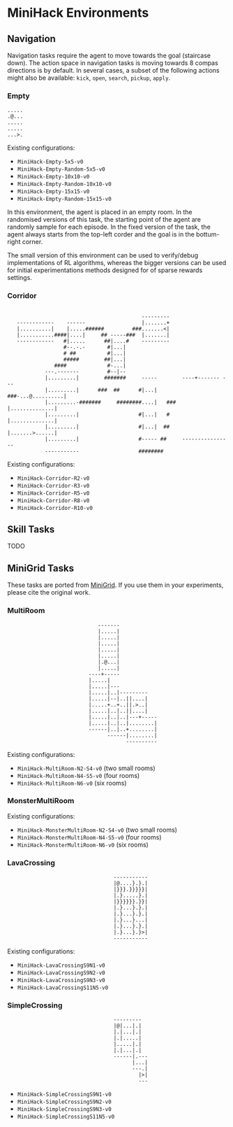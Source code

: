 # MiniHack Environments

## Navigation

Navigation tasks require the agent to move towards the goal (staircase down). The action space in navigation tasks is moving towards 8 compas directions is by default. In several cases, a subset of the following actions might also be available: `kick`, `open`, `search`, `pickup`, `apply`.
### Empty


```
.....
.@...
.....
.....
...>.
```

Existing configurations:
- `MiniHack-Empty-5x5-v0`
- `MiniHack-Empty-Random-5x5-v0`
- `MiniHack-Empty-10x10-v0`
- `MiniHack-Empty-Random-10x10-v0`
- `MiniHack-Empty-15x15-v0`
- `MiniHack-Empty-Random-15x15-v0`

In this environment, the agent is placed in an empty room. In the randomised versions of this task, the starting point of the agent are randomly sample for each episode. In the fixed version of the task, the agent always starts from the top-left corder and the goal is in the bottum-right corner. 

The small version of this environment can be used to verify/debug implementations of RL algorithms, whereas the bigger versions can be used for initial experimentations methods designed for of sparse rewards settings. 

### Corridor

```

                                           ---------
   ------------    ------                  |.......+
   |..........|    |.....######         ###.......<|
   |...........####|....|     ## -----###  |.......|
   ------------   #|.....      ##|....#    ---------
                  #--.-.-       #|...|
                  # ##          #|...|
                  #####        ##|...|
               ####             #-...|
            ---.-------         #--|--
            |.........|        #######     -----        ----+------- ---
            |.........|      ###  ##      #|...|     ###-...@..........|
            |.........-#######     ########....|   ###  |..............|
            |.........|                   #|...|   #    |..............|
            |.........|                   #|...|  ##    |.......>......|
            |.........|                   #----- ##     ----------------
            -----------                   ########

```

Existing configurations:
- `MiniHack-Corridor-R2-v0`
- `MiniHack-Corridor-R3-v0`
- `MiniHack-Corridor-R5-v0`
- `MiniHack-Corridor-R8-v0`
- `MiniHack-Corridor-R10-v0`

## Skill Tasks

TODO

## MiniGrid Tasks

These tasks are ported from [MiniGrid](https://github.com/maximecb/gym-minigrid). If you use them in your experiments, please cite the original work.

### MultiRoom

```
                             -------
                             |.....|
                             |.....|
                             |.....|
                             |.....|
                             |.....|
                             |.@...|
                             |.....|
                          ----+-----
                          |.....|
                          |.....|---
                          |.....|..|---------
                          |.....|--|..||....|
                          |.....+..+..||.>..|
                          |.....|..|..||....|
                          |.....|..|..|---+-----
                          |.....|..|..|........|
                          ------|..|..+........|
                                ------|........|
                                      ----------
```

Existing configurations:
- `MiniHack-MultiRoom-N2-S4-v0` (two small rooms)
- `MiniHack-MultiRoom-N4-S5-v0` (four rooms)
- `MiniHack-MultiRoom-N6-v0` (six rooms)

### MonsterMultiRoom

Existing configurations:
- `MiniHack-MonsterMultiRoom-N2-S4-v0` (two small rooms)
- `MiniHack-MonsterMultiRoom-N4-S5-v0` (four rooms)
- `MiniHack-MonsterMultiRoom-N6-v0` (six rooms)

### LavaCrossing

```
                                  -----------
                                  |@....}.}.|
                                  |}}}.}}}}}|
                                  |.}.....}.|
                                  |}}}}}}.}}|
                                  |.}...}.}.|
                                  |.}...}.}.|
                                  |.}...}...|
                                  |.}...}.}.|
                                  |.}...}.}>|
                                  -----------
```

Existing configurations:
- `MiniHack-LavaCrossingS9N1-v0`
- `MiniHack-LavaCrossingS9N2-v0`
- `MiniHack-LavaCrossingS9N3-v0`
- `MiniHack-LavaCrossingS11N5-v0`


### SimpleCrossing

```
                                  ---------
                                  |@|...|.|
                                  |.|...|.|
                                  |.|.....|
                                  |.....|.|
                                  |.|...|.|
                                  ------|.---
                                        |...|
                                        ---.|
                                          |>|
                                          ---
```
- `MiniHack-SimpleCrossingS9N1-v0`
- `MiniHack-SimpleCrossingS9N2-v0`
- `MiniHack-SimpleCrossingS9N3-v0`
- `MiniHack-SimpleCrossingS11N5-v0`
